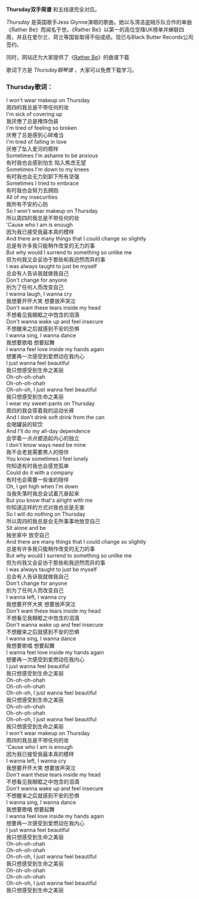 

**Thursday双手简谱** 和五线谱完全对应。

_Thursday_ 是英国歌手Jess Glynne演唱的歌曲。她以与清洁盗贼乐队合作的单曲《Rather Be》而闻名于世。《Rather
Be》以第一的高位空降UK榜单并蝉联四周，并且在爱尔兰、荷兰等国皆取得不俗成绩。现已与Black Butter Records公司签约。

同时，网站还为大家提供了《[Rather Be](Music-4006-Rather-Be-Clean-Bandit-Jess-Glynne.html
"Rather Be")》的曲谱下载

歌词下方是 _Thursday钢琴谱_ ，大家可以免费下载学习。

### Thursday歌词：

I won't wear makeup on Thursday  
周四的我总是不带任何的妆  
I'm sick of covering up  
我厌倦了总是掩饰伪装  
I'm tired of feeling so broken  
厌倦了总是感到心碎难当  
I'm tired of falling in love  
厌倦了坠入爱河的模样  
Sometimes I'm ashame to be anxious  
有时我也会感到怕生 陷入焦虑无望  
Sometimes I'm down to my knees  
有时我也会无力到卸下所有坚强  
Sometimes I tried to embrace  
有时我也会努力去拥抱  
All of my insecurities  
我所有不安的心防  
So I won't wear makeup on Thursday  
所以周四的我总是不带任何的妆  
'Cause who I am is enough  
因为我已接受我最本真的模样  
And there are many things that I could change so slightly  
总是有许多我只能稍作改变的无力的事  
But why would I surrend to something so unlike me  
但为何我又会妥协于那些和我迥然而异的事  
I was always taught to just be myself  
总会有人告诉我就做我自己  
Don't change for anyone  
别为了任何人而改变自己  
I wanna laugh, I wanna cry  
我想要开怀大笑 想要放声哭泣  
Don't want these tears inside my head  
不想看见我眼眶之中饱含的泪滴  
Don't wanna wake up and feel insecure  
不想醒来之后就感到不安的恐惧  
I wanna sing, I wanna dance  
我想要歌唱 想要起舞  
I wanna feel love inside my hands again  
想要再一次感受到爱燃动在我内心  
I just wanna feel beautiful  
我只想感受到生命之美丽  
Oh-oh-oh-ohah  
Oh-oh-oh-ohah  
Oh-oh-oh, I just wanna feel beautiful  
我只想感受到生命之美丽  
I wear my sweet-pants on Thursday  
周四的我会穿着我的运动长裤  
And I don't drink soft drink from the can  
会喝罐装的软饮  
And I'll do my all-day dependence  
会学着一点点塑造起内心的独立  
I don't know ways need be mine  
我不会老是需要男人的陪伴  
You know sometimes I feel lonely  
你知道有时我也会感觉孤单  
Could do it with a company  
有时也会需要一些谁的陪伴  
Oh, I get high when I'm down  
当我失落时我总会试着亢奋起来  
But you know that's alright with me  
你知道这样的方式对我也总是无害  
So I will do nothing on Thursday  
所以周四的我总是会无所事事地放空自己  
Sit alone and be  
独坐家中 放空自己  
And there are many things that I could change so slightly  
总是有许多我只能稍作改变的无力的事  
But why would I surrend to something so unlike me  
但为何我又会妥协于那些和我迥然而异的事  
I was always taught to just be myself  
总会有人告诉我就做我自己  
Don't change for anyone  
别为了任何人而改变自己  
I wanna left, I wanna cry  
我想要开怀大笑 想要放声哭泣  
Don't want these tears inside my head  
不想看见我眼眶之中饱含的泪滴  
Don't wanna wake up and feel insecure  
不想醒来之后就感到不安的恐惧  
I wanna sing, I wanna dance  
我想要歌唱 想要起舞  
I wanna feel love inside my hands again  
想要再一次感受到爱燃动在我内心  
I just wanna feel beautiful  
我只想感受到生命之美丽  
Oh-oh-oh-ohah  
Oh-oh-oh-ohah  
Oh-oh-oh, I just wanna feel beautiful  
我只想感受到生命之美丽  
Oh-oh-oh-ohah  
Oh-oh-oh-ohah  
Oh-oh-oh, I just wanna feel beautiful  
我只想感受到生命之美丽  
I won't wear makeup on Thursday  
周四的我总是不带任何的妆  
'Cause who I am is enough  
因为我已接受我最本真的模样  
I wanna left, I wanna cry  
我想要开怀大笑 想要放声哭泣  
Don't want these tears inside my head  
不想看见我眼眶之中饱含的泪滴  
Don't wanna wake up and feel insecure  
不想醒来之后就感到不安的恐惧  
I wanna sing, I wanna dance  
我想要歌唱 想要起舞  
I wanna feel love inside my hands again  
想要再一次感受到爱燃动在我内心  
I just wanna feel beautiful  
我只想感受到生命之美丽  
Oh-oh-oh-ohah  
Oh-oh-oh-ohah  
Oh-oh-oh, I just wanna feel beautiful  
我只想感受到生命之美丽  
Oh-oh-oh-ohah  
Oh-oh-oh-ohah  
Oh-oh-oh, I just wanna feel beautiful  
我只想感受到生命之美丽

